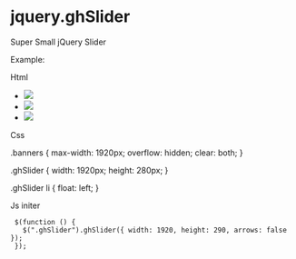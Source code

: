 jquery.ghSlider
===============

Super Small jQuery Slider

Example:

Html
<div class="banners">
    <ul class="ghSlider">
        <li><img src="/img/slider-foto1.jpg" /></li>
        <li><img src="/img/slider-foto2.jpg" /></li>
        <li><img src="/img/slider-foto3.jpg" /></li>
    </ul>
</div>
Css

.banners {
    max-width: 1920px;
    overflow: hidden;
    clear: both;
}

.ghSlider {
   width: 1920px;
   height: 280px;
}

.ghSlider li {
    float: left;
}

Js initer


     $(function () {
       $(".ghSlider").ghSlider({ width: 1920, height: 290, arrows: false });
     });

